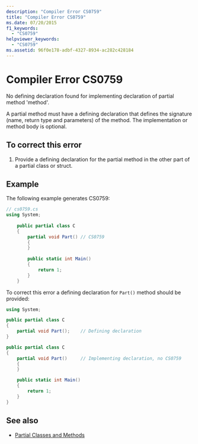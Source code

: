 ```yaml
---
description: "Compiler Error CS0759"
title: "Compiler Error CS0759"
ms.date: 07/20/2015
f1_keywords: 
  - "CS0759"
helpviewer_keywords: 
  - "CS0759"
ms.assetid: 96f0e178-adbf-4327-8934-ac282c428184
---
```

# Compiler Error CS0759

No defining declaration found for implementing declaration of partial method 'method'.  
  
 A partial method must have a defining declaration that defines the signature (name, return type and parameters) of the method. The implementation or method body is optional.  
  
## To correct this error  
  
1. Provide a defining declaration for the partial method in the other part of a partial class or struct.  
  
## Example  

 The following example generates CS0759:  
  
```csharp  
// cs0759.cs  
using System;  
  
    public partial class C  
    {  
        partial void Part() // CS0759  
        {  
        }  
  
        public static int Main()  
        {  
            return 1;  
        }  
    }  
```  

To correct this error a defining declaration for `Part()` method should be provided:

```csharp
using System;

public partial class C
{
    partial void Part();    // Defining declaration
}

public partial class C
{
    partial void Part()     // Implementing declaration, no CS0759
    {
    }

    public static int Main()
    {
        return 1;
    }
}
```
  
## See also

- [Partial Classes and Methods](../programming-guide/classes-and-structs/partial-classes-and-methods.md)
